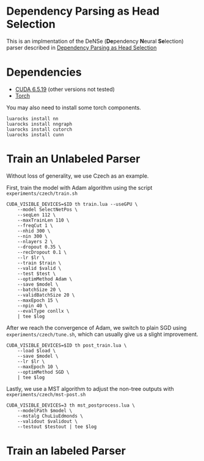 # Dependency Parsing as Head Selection

This is an implmentation of the DeNSe (**De**pendency
**N**eural **Se**lection) parser described in [Dependency Parsing as Head Selection](https://arxiv.org/abs/1606.01280) 

# Dependencies
* [CUDA 6.5.19](http://www.nvidia.com/object/cuda_home_new.html) (other versions not tested)
* [Torch](https://github.com/torch)

You may also need to install some torch components.
```
luarocks install nn
luarocks install nngraph
luarocks install cutorch
luarocks install cunn
```
# Train an Unlabeled Parser
Without loss of generality, we use Czech as an example.

First, train the model with Adam algorithm using the script `experiments/czech/train.sh`
```
CUDA_VISIBLE_DEVICES=$ID th train.lua --useGPU \
    --model SelectNetPos \
    --seqLen 112 \
    --maxTrainLen 110 \
    --freqCut 1 \
    --nhid 300 \
    --nin 300 \
    --nlayers 2 \
    --dropout 0.35 \
    --recDropout 0.1 \
    --lr $lr \
    --train $train \
    --valid $valid \
    --test $test \
    --optimMethod Adam \
    --save $model \
    --batchSize 20 \
    --validBatchSize 20 \
    --maxEpoch 15 \
    --npin 40 \
    --evalType conllx \
    | tee $log
```
After we reach the convergence of Adam, we switch to plain SGD using `experiments/czech/tune.sh`, which can usually give us a slight improvement.
```
CUDA_VISIBLE_DEVICES=$ID th post_train.lua \
    --load $load \
    --save $model \
    --lr $lr \
    --maxEpoch 10 \
    --optimMethod SGD \
    | tee $log
```
Lastly, we use a MST algorithm to adjust the non-tree outputs with `experiments/czech/mst-post.sh`
```
CUDA_VISIBLE_DEVICES=3 th mst_postprocess.lua \
    --modelPath $model \
    --mstalg ChuLiuEdmonds \
    --validout $validout \
    --testout $testout | tee $log
```

# Train an labeled Parser

